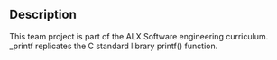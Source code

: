 ## Description
This team project is part of the ALX Software engineering curriculum. _printf replicates the C standard library printf() function.
